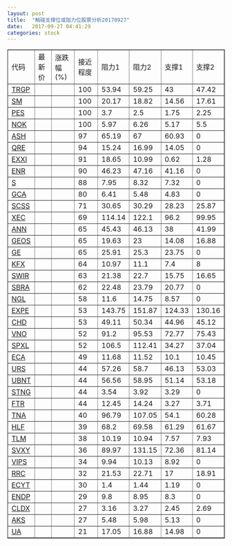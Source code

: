 ```yaml
---
layout: post
title:  "触碰支撑位或阻力位股票分析20170927"
date:   2017-09-27 04:41:29
categories: stock
---
```

<script type="text/javascript">
var stockList = []
stockList.push('gb_trgp');
stockList.push('gb_sm');
stockList.push('gb_pes');
stockList.push('gb_nok');
stockList.push('gb_ash');
stockList.push('gb_qre');
stockList.push('gb_exxi');
stockList.push('gb_enr');
stockList.push('gb_s');
stockList.push('gb_gca');
stockList.push('gb_scss');
stockList.push('gb_xec');
stockList.push('gb_ann');
stockList.push('gb_geos');
stockList.push('gb_ge');
stockList.push('gb_kfx');
stockList.push('gb_swir');
stockList.push('gb_sbra');
stockList.push('gb_ngl');
stockList.push('gb_expe');
stockList.push('gb_chd');
stockList.push('gb_vno');
stockList.push('gb_spxl');
stockList.push('gb_eca');
stockList.push('gb_urs');
stockList.push('gb_ubnt');
stockList.push('gb_stng');
stockList.push('gb_ftr');
stockList.push('gb_tna');
stockList.push('gb_hlf');
stockList.push('gb_tlm');
stockList.push('gb_svxy');
stockList.push('gb_vips');
stockList.push('gb_rrc');
stockList.push('gb_ecyt');
stockList.push('gb_endp');
stockList.push('gb_cldx');
stockList.push('gb_aks');
stockList.push('gb_ua');
</script>
<table border="1">
 <tr>
 <td>代码</td>
 <td>最新价</td>
 <td>涨跌幅(%)</td>
 <td>接近程度</td>
 <td>阻力1</td>
 <td>阻力2</td>
 <td>支撑1</td>
 <td>支撑2</td>
</tr>
  <tr id="trgp" class="green">
  <td><a href="http://stock.finance.sina.com.cn/usstock/quotes/TRGP.html" target="_blank">TRGP</a></td><td></td><td></td><td>100</td><td>53.94</td><td>59.25</td><td>43</td><td>47.42</td></tr>
  <tr id="sm" class="red">
  <td><a href="http://stock.finance.sina.com.cn/usstock/quotes/SM.html" target="_blank">SM</a></td><td></td><td></td><td>100</td><td>20.17</td><td>18.82</td><td>14.56</td><td>17.61</td></tr>
  <tr id="pes" class="red">
  <td><a href="http://stock.finance.sina.com.cn/usstock/quotes/PES.html" target="_blank">PES</a></td><td></td><td></td><td>100</td><td>3.7</td><td>2.5</td><td>1.75</td><td>2.25</td></tr>
  <tr id="nok" class="red">
  <td><a href="http://stock.finance.sina.com.cn/usstock/quotes/NOK.html" target="_blank">NOK</a></td><td></td><td></td><td>100</td><td>5.97</td><td>6.26</td><td>5.17</td><td>5.5</td></tr>
  <tr id="ash" class="red">
  <td><a href="http://stock.finance.sina.com.cn/usstock/quotes/ASH.html" target="_blank">ASH</a></td><td></td><td></td><td>97</td><td>65.19</td><td>67</td><td>60.93</td><td>0</td></tr>
  <tr id="qre" class="red">
  <td><a href="http://stock.finance.sina.com.cn/usstock/quotes/QRE.html" target="_blank">QRE</a></td><td></td><td></td><td>94</td><td>15.24</td><td>16.99</td><td>14.05</td><td>0</td></tr>
  <tr id="exxi" class="red">
  <td><a href="http://stock.finance.sina.com.cn/usstock/quotes/EXXI.html" target="_blank">EXXI</a></td><td></td><td></td><td>91</td><td>18.65</td><td>10.99</td><td>0.62</td><td>1.28</td></tr>
  <tr id="enr" class="red">
  <td><a href="http://stock.finance.sina.com.cn/usstock/quotes/ENR.html" target="_blank">ENR</a></td><td></td><td></td><td>90</td><td>46.23</td><td>47.16</td><td>41.16</td><td>0</td></tr>
  <tr id="s" class="red">
  <td><a href="http://stock.finance.sina.com.cn/usstock/quotes/S.html" target="_blank">S</a></td><td></td><td></td><td>88</td><td>7.95</td><td>8.32</td><td>7.32</td><td>0</td></tr>
  <tr id="gca" class="green">
  <td><a href="http://stock.finance.sina.com.cn/usstock/quotes/GCA.html" target="_blank">GCA</a></td><td></td><td></td><td>80</td><td>6.41</td><td>5.48</td><td>4.83</td><td>0</td></tr>
  <tr id="scss" class="red">
  <td><a href="http://stock.finance.sina.com.cn/usstock/quotes/SCSS.html" target="_blank">SCSS</a></td><td></td><td></td><td>71</td><td>30.65</td><td>30.29</td><td>28.23</td><td>25.87</td></tr>
  <tr id="xec" class="red">
  <td><a href="http://stock.finance.sina.com.cn/usstock/quotes/XEC.html" target="_blank">XEC</a></td><td></td><td></td><td>69</td><td>114.14</td><td>122.1</td><td>96.2</td><td>99.95</td></tr>
  <tr id="ann" class="red">
  <td><a href="http://stock.finance.sina.com.cn/usstock/quotes/ANN.html" target="_blank">ANN</a></td><td></td><td></td><td>65</td><td>45.43</td><td>46.13</td><td>38</td><td>41.99</td></tr>
  <tr id="geos" class="green">
  <td><a href="http://stock.finance.sina.com.cn/usstock/quotes/GEOS.html" target="_blank">GEOS</a></td><td></td><td></td><td>65</td><td>19.63</td><td>23</td><td>14.08</td><td>16.88</td></tr>
  <tr id="ge" class="red">
  <td><a href="http://stock.finance.sina.com.cn/usstock/quotes/GE.html" target="_blank">GE</a></td><td></td><td></td><td>65</td><td>25.91</td><td>25.3</td><td>23.75</td><td>0</td></tr>
  <tr id="kfx" class="green">
  <td><a href="http://stock.finance.sina.com.cn/usstock/quotes/KFX.html" target="_blank">KFX</a></td><td></td><td></td><td>64</td><td>10.97</td><td>11.1</td><td>7.4</td><td>8</td></tr>
  <tr id="swir" class="red">
  <td><a href="http://stock.finance.sina.com.cn/usstock/quotes/SWIR.html" target="_blank">SWIR</a></td><td></td><td></td><td>63</td><td>21.38</td><td>22.7</td><td>15.75</td><td>16.65</td></tr>
  <tr id="sbra" class="green">
  <td><a href="http://stock.finance.sina.com.cn/usstock/quotes/SBRA.html" target="_blank">SBRA</a></td><td></td><td></td><td>62</td><td>22.48</td><td>23.79</td><td>20.77</td><td>0</td></tr>
  <tr id="ngl" class="red">
  <td><a href="http://stock.finance.sina.com.cn/usstock/quotes/NGL.html" target="_blank">NGL</a></td><td></td><td></td><td>58</td><td>11.6</td><td>14.75</td><td>8.57</td><td>0</td></tr>
  <tr id="expe" class="red">
  <td><a href="http://stock.finance.sina.com.cn/usstock/quotes/EXPE.html" target="_blank">EXPE</a></td><td></td><td></td><td>53</td><td>143.75</td><td>151.87</td><td>124.33</td><td>130.16</td></tr>
  <tr id="chd" class="red">
  <td><a href="http://stock.finance.sina.com.cn/usstock/quotes/CHD.html" target="_blank">CHD</a></td><td></td><td></td><td>53</td><td>49.11</td><td>50.34</td><td>44.96</td><td>45.12</td></tr>
  <tr id="vno" class="green">
  <td><a href="http://stock.finance.sina.com.cn/usstock/quotes/VNO.html" target="_blank">VNO</a></td><td></td><td></td><td>52</td><td>91.2</td><td>95.53</td><td>72.77</td><td>75.43</td></tr>
  <tr id="spxl" class="green">
  <td><a href="http://stock.finance.sina.com.cn/usstock/quotes/SPXL.html" target="_blank">SPXL</a></td><td></td><td></td><td>52</td><td>106.5</td><td>112.41</td><td>34.27</td><td>37.04</td></tr>
  <tr id="eca" class="green">
  <td><a href="http://stock.finance.sina.com.cn/usstock/quotes/ECA.html" target="_blank">ECA</a></td><td></td><td></td><td>49</td><td>11.68</td><td>11.52</td><td>10.1</td><td>10.45</td></tr>
  <tr id="urs" class="green">
  <td><a href="http://stock.finance.sina.com.cn/usstock/quotes/URS.html" target="_blank">URS</a></td><td></td><td></td><td>44</td><td>57.26</td><td>58.7</td><td>46.13</td><td>53.03</td></tr>
  <tr id="ubnt" class="red">
  <td><a href="http://stock.finance.sina.com.cn/usstock/quotes/UBNT.html" target="_blank">UBNT</a></td><td></td><td></td><td>44</td><td>56.56</td><td>58.95</td><td>51.14</td><td>53.18</td></tr>
  <tr id="stng" class="red">
  <td><a href="http://stock.finance.sina.com.cn/usstock/quotes/STNG.html" target="_blank">STNG</a></td><td></td><td></td><td>44</td><td>3.54</td><td>3.92</td><td>3.29</td><td>0</td></tr>
  <tr id="ftr" class="red">
  <td><a href="http://stock.finance.sina.com.cn/usstock/quotes/FTR.html" target="_blank">FTR</a></td><td></td><td></td><td>44</td><td>12.45</td><td>14.24</td><td>3.27</td><td>3.71</td></tr>
  <tr id="tna" class="green">
  <td><a href="http://stock.finance.sina.com.cn/usstock/quotes/TNA.html" target="_blank">TNA</a></td><td></td><td></td><td>40</td><td>96.79</td><td>107.05</td><td>54.1</td><td>60.28</td></tr>
  <tr id="hlf" class="red">
  <td><a href="http://stock.finance.sina.com.cn/usstock/quotes/HLF.html" target="_blank">HLF</a></td><td></td><td></td><td>39</td><td>68.2</td><td>69.58</td><td>61.29</td><td>61.67</td></tr>
  <tr id="tlm" class="green">
  <td><a href="http://stock.finance.sina.com.cn/usstock/quotes/TLM.html" target="_blank">TLM</a></td><td></td><td></td><td>38</td><td>10.19</td><td>10.94</td><td>7.57</td><td>7.93</td></tr>
  <tr id="svxy" class="green">
  <td><a href="http://stock.finance.sina.com.cn/usstock/quotes/SVXY.html" target="_blank">SVXY</a></td><td></td><td></td><td>36</td><td>89.97</td><td>131.15</td><td>72.36</td><td>81.14</td></tr>
  <tr id="vips" class="green">
  <td><a href="http://stock.finance.sina.com.cn/usstock/quotes/VIPS.html" target="_blank">VIPS</a></td><td></td><td></td><td>34</td><td>9.94</td><td>10.13</td><td>8.92</td><td>0</td></tr>
  <tr id="rrc" class="green">
  <td><a href="http://stock.finance.sina.com.cn/usstock/quotes/RRC.html" target="_blank">RRC</a></td><td></td><td></td><td>32</td><td>21.53</td><td>22.71</td><td>17</td><td>18.91</td></tr>
  <tr id="ecyt" class="red">
  <td><a href="http://stock.finance.sina.com.cn/usstock/quotes/ECYT.html" target="_blank">ECYT</a></td><td></td><td></td><td>30</td><td>1.4</td><td>1.44</td><td>1.19</td><td>0</td></tr>
  <tr id="endp" class="green">
  <td><a href="http://stock.finance.sina.com.cn/usstock/quotes/ENDP.html" target="_blank">ENDP</a></td><td></td><td></td><td>29</td><td>9.8</td><td>8.95</td><td>8.3</td><td>0</td></tr>
  <tr id="cldx" class="green">
  <td><a href="http://stock.finance.sina.com.cn/usstock/quotes/CLDX.html" target="_blank">CLDX</a></td><td></td><td></td><td>27</td><td>3.16</td><td>3.27</td><td>2.45</td><td>2.69</td></tr>
  <tr id="aks" class="red">
  <td><a href="http://stock.finance.sina.com.cn/usstock/quotes/AKS.html" target="_blank">AKS</a></td><td></td><td></td><td>27</td><td>5.48</td><td>5.98</td><td>5.13</td><td>0</td></tr>
  <tr id="ua" class="green">
  <td><a href="http://stock.finance.sina.com.cn/usstock/quotes/UA.html" target="_blank">UA</a></td><td></td><td></td><td>21</td><td>17.05</td><td>16.88</td><td>14.98</td><td>0</td></tr>
</table>
